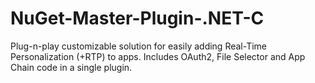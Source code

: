 # NuGet-Master-Plugin-.NET-C
Plug-n-play customizable solution for easily adding Real-Time Personalization (+RTP) to  apps. Includes OAuth2, File Selector and App Chain code in a single plugin.
